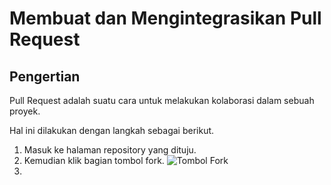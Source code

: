 # Membuat dan Mengintegrasikan Pull Request

## Pengertian
Pull Request adalah suatu cara untuk melakukan kolaborasi dalam sebuah proyek.

Hal ini dilakukan dengan langkah sebagai berikut.
1. Masuk ke halaman repository yang dituju.
2. Kemudian klik bagian tombol fork.
![Tombol Fork]()
3. 
